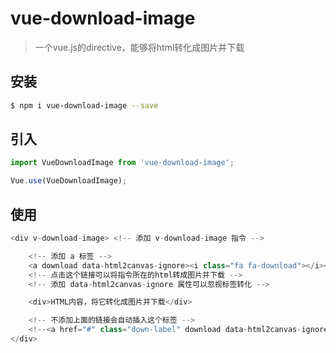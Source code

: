 # vue-download-image

> 一个vue.js的directive，能够将html转化成图片并下载


## 安装


```sh
$ npm i vue-download-image --save
```

## 引入

```js
import VueDownloadImage from 'vue-download-image';

Vue.use(VueDownloadImage);
```

## 使用
```js
<div v-download-image> <!-- 添加 v-download-image 指令 -->

    <!-- 添加 a 标签 -->
    <a download data-html2canvas-ignore><i class="fa fa-download"></i></a>
    <!-- 点击这个链接可以将指令所在的html转成图片并下载 -->
    <!-- 添加 data-html2canvas-ignore 属性可以忽视标签转化 -->

    <div>HTML内容，将它转化成图片并下载</div>

    <!-- 不添加上面的链接会自动插入这个标签 -->
    <!--<a href="#" class="down-label" download data-html2canvas-ignore>下载</a>-->
</div>
```